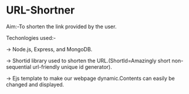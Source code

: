 # URL-Shortner

Aim:-To shorten the link provided by the user.

Techonlogies used:-

-> Node.js, Express, and MongoDB.

-> Shortid library used to shorten the URL.(ShortId=Amazingly short non-sequential url-friendly unique id generator).

-> Ejs template to make our webpage dynamic.Contents can easily be changed and displayed.



